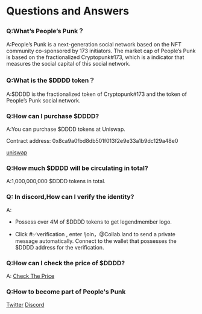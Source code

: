 # Questions and Answers

### Q:What’s People’s Punk？
A:People’s Punk is a next-generation social network based on the NFT community co-sponsored by 173 initiators. The market cap of People’s Punk is based on the fractionalized Cryptopunk#173, which is a indicator that measures the social capital of this social network.

### Q:What is the $DDDD token？
A:$DDDD is the fractionalized token of Cryptopunk#173 and the token of People’s Punk social network.

### Q:How can I purchase $DDDD?
A:You can purchase $DDDD tokens at Uniswap.
 
Contract address: 0x8ca9a0fbd8db501f013f2e9e33a1b9dc129a48e0 

[uniswap](https://app.uniswap.org/#/swap?inputCurrency=ETH&outputCurrency=0x8ca9a0fbd8db501f013f2e9e33a1b9dc129a48e0&use=V2)


### Q:How much $DDDD will be circulating in total?
A:1,000,000,000 $DDDD tokens in total. 


### Q: In discord,How can I verify the identity?
A: 
- Possess over 4M of $DDDD tokens to get legendmember logo.

- Click #✅verification , enter !join，@Collab.land  to send a private message automatically. Connect to the wallet that possesses the $DDDD address for the verification.

### Q:How can I check the price of $DDDD?
A: [Check The Price](https://www.coingecko.com/en/coins/peoples-punk)

### Q:How to become part of People's Punk

[Twitter](https://twitter.com/peoplespunk)  [Discord](https://discord.com/invite/EZUduaFDg9)